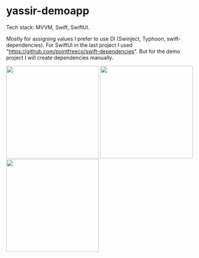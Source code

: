 # yassir-demoapp

Tech stack: MVVM, Swift, SwiftUI. 

Mostly for assigning values I prefer to use DI (Swinject, Typhoon, swift-dependencies). For SwiftUI in the last project I used "https://github.com/pointfreeco/swift-dependencies". But for the demo project I will create dependencies manually.

<p float="left">
  <img src="https://github.com/Vladimiir/yassir-demoapp/assets/2197674/021e1cfc-727f-4ffe-8eb8-95c2e4b3f0da" width="250" />
  <img src="https://github.com/Vladimiir/yassir-demoapp/assets/2197674/22f0cab8-fbcb-4dcf-9580-cd79801640c7" width="250" /> 
  <img src="https://github.com/Vladimiir/yassir-demoapp/assets/2197674/686a5487-6803-4f38-8a78-2e60acef92df" width="250" />
</p>
